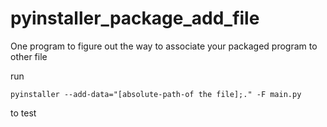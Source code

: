 # pyinstaller_package_add_file
One program to figure out the way to associate your packaged program to other file

run
```shell
pyinstaller --add-data="[absolute-path-of the file];." -F main.py
```
to test
